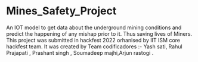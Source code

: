 # Mines_Safety_Project
An IOT model to get data about the underground mining conditions and predict the happening of any mishap prior to it. Thus saving lives of Miners. 
This project was submitted in hackfest 2022 orhanised by IIT ISM core hackfest team.
It was created by Team codificadores :- Yash sati, Rahul Prajapati , Prashant singh , Soumadeep majhi,Arjun rastogi .
